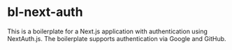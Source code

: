 # bl-next-auth
This is a boilerplate for a Next.js application with authentication using NextAuth.js. The boilerplate supports authentication via Google and GitHub.
